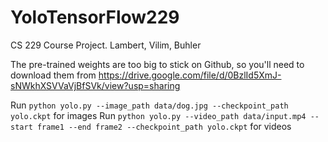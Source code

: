 # YoloTensorFlow229
CS 229 Course Project. Lambert, Vilim, Buhler

The pre-trained weights are too big to stick on Github, so you'll need to download them from <https://drive.google.com/file/d/0BzlId5XmJ-sNWkhXSVVaVjBfSVk/view?usp=sharing>

Run `python yolo.py --image_path data/dog.jpg --checkpoint_path yolo.ckpt` for images
Run `python yolo.py --video_path data/input.mp4 --start frame1 --end frame2 --checkpoint_path yolo.ckpt` for videos
